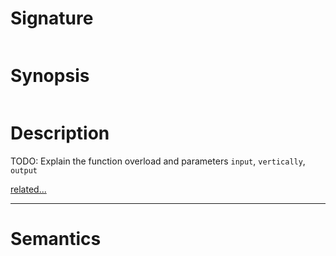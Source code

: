 # Signature
```vikid-signature
```

# Synopsis
```vikid-synopsis
```

# Description
TODO: Explain the function overload and parameters `input`, `vertically`, `output`

[related...](https://en.wikipedia.org/wiki/Translation_(geometry))

----
# Semantics